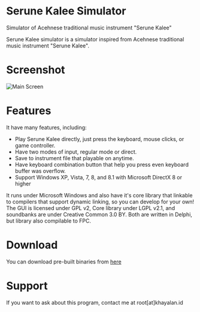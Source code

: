 # Serune Kalee Simulator

Simulator of Acehnese traditional music instrument "Serune Kalee"

Serune Kalee simulator is a simulator inspired from Acehnese traditional music instrument "Serune Kalee".

# Screenshot

![Main Screen](https://github.com/thiekus/serune-kalee/raw/master/Dok/ScrnMain.jpg)

# Features

It have many features, including:
* Play Serune Kalee directly, just press the keyboard, mouse clicks, or game controller.
* Have two modes of input, regular mode or direct.
* Save to instrument file that playable on anytime.
* Have keyboard combination button that help you press even keyboard buffer was overflow.
* Support Windows XP, Vista, 7, 8, and 8.1 with Microsoft DirectX 8 or higher

It runs under Microsoft Windows and also have it's core library that linkable to compilers that support dynamic linking, so you can develop for your own! The GUI is licensed under GPL v2, Core library under LGPL v2.1, and soundbanks are under Creative Common 3.0 BY. Both are written in Delphi, but library also compilable to FPC.

# Download

You can download pre-built binaries from [here](https://github.com/thiekus/serune-kalee/releases)

# Support

If you want to ask about this program, contact me at root[at]khayalan.id
